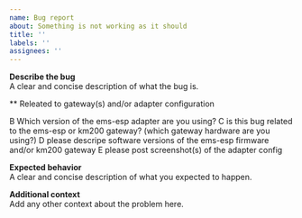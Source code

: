 ```yaml
---
name: Bug report
about: Something is not working as it should
title: ''
labels: ''
assignees: ''
---
```


**Describe the bug**  
A clear and concise description of what the bug is.



** Releated to gateway(s) and/or adapter configuration

B Which version of the ems-esp adapter are you using? 
C is this bug related to the ems-esp or km200 gateway? (which gateway hardware are you using?)
D please descripe software versions of the ems-esp firmware and/or km200 gateway 
E please post screenshot(s) of the adapter config

**Expected behavior**  
A clear and concise description of what you expected to happen.

**Additional context**  
Add any other context about the problem here.
